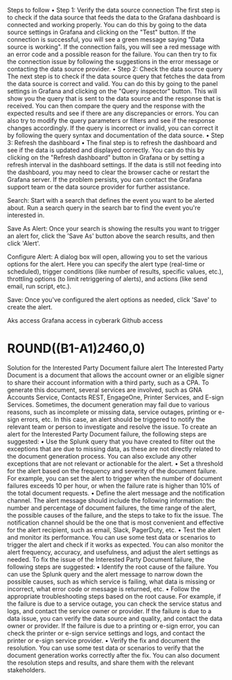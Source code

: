Steps to follow
•	Step 1: Verify the data source connection
The first step is to check if the data source that feeds the data to the Grafana dashboard is connected and working properly. You can do this by going to the data source settings in Grafana and clicking on the "Test" button. If the connection is successful, you will see a green message saying "Data source is working". If the connection fails, you will see a red message with an error code and a possible reason for the failure. You can then try to fix the connection issue by following the suggestions in the error message or contacting the data source provider.
•	Step 2: Check the data source query
The next step is to check if the data source query that fetches the data from the data source is correct and valid. You can do this by going to the panel settings in Grafana and clicking on the "Query inspector" button. This will show you the query that is sent to the data source and the response that is received. You can then compare the query and the response with the expected results and see if there are any discrepancies or errors. You can also try to modify the query parameters or filters and see if the response changes accordingly. If the query is incorrect or invalid, you can correct it by following the query syntax and documentation of the data source.
•	Step 3: Refresh the dashboard
•	The final step is to refresh the dashboard and see if the data is updated and displayed correctly. You can do this by clicking on the "Refresh dashboard" button in Grafana or by setting a refresh interval in the dashboard settings. If the data is still not feeding into the dashboard, you may need to clear the browser cache or restart the Grafana server. If the problem persists, you can contact the Grafana support team or the data source provider for further assistance.





















Search: Start with a search that defines the event you want to be alerted about. Run a search query in the search bar to find the event you're interested in.

Save As Alert: Once your search is showing the results you want to trigger an alert for, click the 'Save As' button above the search results, and then click 'Alert'.

Configure Alert: A dialog box will open, allowing you to set the various options for the alert. Here you can specify the alert type (real-time or scheduled), trigger conditions (like number of results, specific values, etc.), throttling options (to limit retriggering of alerts), and actions (like send email, run script, etc.).

Save: Once you've configured the alert options as needed, click 'Save' to create the alert.















Aks access
Grafana access in cyberark
Github access



# ROUND((B1-A1)*24*60,0)


Solution for the Interested Party Document failure alert
The Interested Party Document is a document that allows the account owner or an eligible signer to share their account information with a third party, such as a CPA. To generate this document, several services are involved, such as GNA Accounts Service, Contacts REST, EngageOne, Printer Services, and E-sign Services. Sometimes, the document generation may fail due to various reasons, such as incomplete or missing data, service outages, printing or e-sign errors, etc. In this case, an alert should be triggered to notify the relevant team or person to investigate and resolve the issue.
To create an alert for the Interested Party Document failure, the following steps are suggested:
•	Use the Splunk query that you have created to filter out the exceptions that are due to missing data, as these are not directly related to the document generation process. You can also exclude any other exceptions that are not relevant or actionable for the alert.
•	Set a threshold for the alert based on the frequency and severity of the document failure. For example, you can set the alert to trigger when the number of document failures exceeds 10 per hour, or when the failure rate is higher than 10% of the total document requests.
•	Define the alert message and the notification channel. The alert message should include the following information: the number and percentage of document failures, the time range of the alert, the possible causes of the failure, and the steps to take to fix the issue. The notification channel should be the one that is most convenient and effective for the alert recipient, such as email, Slack, PagerDuty, etc.
•	Test the alert and monitor its performance. You can use some test data or scenarios to trigger the alert and check if it works as expected. You can also monitor the alert frequency, accuracy, and usefulness, and adjust the alert settings as needed.
To fix the issue of the Interested Party Document failure, the following steps are suggested:
•	Identify the root cause of the failure. You can use the Splunk query and the alert message to narrow down the possible causes, such as which service is failing, what data is missing or incorrect, what error code or message is returned, etc.
•	Follow the appropriate troubleshooting steps based on the root cause. For example, if the failure is due to a service outage, you can check the service status and logs, and contact the service owner or provider. If the failure is due to a data issue, you can verify the data source and quality, and contact the data owner or provider. If the failure is due to a printing or e-sign error, you can check the printer or e-sign service settings and logs, and contact the printer or e-sign service provider.
•	Verify the fix and document the resolution. You can use some test data or scenarios to verify that the document generation works correctly after the fix. You can also document the resolution steps and results, and share them with the relevant stakeholders.

